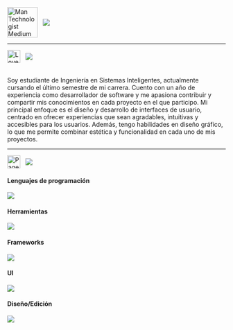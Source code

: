 <!--Encabezado-->
<div style = "display: flex; align-items:center">
    <img src="https://raw.githubusercontent.com/Tarikul-Islam-Anik/Animated-Fluent-Emojis/master/Emojis/People%20with%20professions/Man%20Technologist%20Medium%20Skin%20Tone.png" alt="Man Technologist Medium Skin Tone" width="70" height="70"/>
    &nbsp;&nbsp;&nbsp;
    <span>
        <img src="https://readme-typing-svg.herokuapp.com/?font=Roboto&weight=900&size=50=true&vCenter=true&width=500&height=70&duration=4500&color=F0F0F0&lines=Hola,+¿Qué+tal?+✌️;+Soy+Ricardo!+😁;"/>  
    </span>    
</div>

<hr>

<!--Seccion: Acerca de mí-->
<div style="display: flex; align-items:center">
    <img src="https://raw.githubusercontent.com/Tarikul-Islam-Anik/Animated-Fluent-Emojis/master/Emojis/Hand%20gestures/Love-You%20Gesture%20Medium-Dark%20Skin%20Tone.png" alt="Love-You Gesture Medium-Dark Skin Tone" width="30" height="30"/>  
    &nbsp;&nbsp;&nbsp;
    <span>
        <img src="https://readme-typing-svg.herokuapp.com/?font=Roboto&weight=900&size=26=true&vCenter=true&width=500&height=40&duration=10000&color=F0F0F0&lines=Acerca+de+mí;"/>  
    </span>
    <span></span>
</div>

<div>
    </br>
    <p>Soy estudiante de Ingeniería en Sistemas Inteligentes, actualmente cursando el último semestre de mi carrera. Cuento con un año de experiencia como desarrollador de software y me apasiona contribuir y compartir mis conocimientos en cada proyecto en el que participo. Mi principal enfoque es el diseño y desarrollo de interfaces de usuario, centrado en ofrecer experiencias que sean agradables, intuitivas y accesibles para los usuarios. Además, tengo habilidades en diseño gráfico, lo que me permite combinar estética y funcionalidad en cada uno de mis proyectos.</p>
</div>

<hr>

<!--Seccion: Skills-->
<div style="display: flex; align-items:center">
    <img src="https://raw.githubusercontent.com/Tarikul-Islam-Anik/Animated-Fluent-Emojis/master/Emojis/Objects/Page%20with%20Curl.png" alt="Page with Curl" width="30" height="30"/>
    &nbsp;&nbsp;&nbsp;
    <span>
        <img src="https://readme-typing-svg.herokuapp.com/?font=Roboto&weight=900&size=26=true&vCenter=true&width=500&height=40&duration=10000&color=F0F0F0&lines=Habilidades;"/>  
    </span>
    <span></span>
</div>

<div>
    <h4>Lenguajes de programación</h4>
    <a href="https://skillicons.dev">
        <img src="https://skillicons.dev/icons?i=html,css,js,ts,py,php,c,cs,cpp,dart&theme=dark">
    </a>
    <h4>Herramientas</h4>
    <a href="https://skillicons.dev">
        <img src="https://skillicons.dev/icons?i=vscode,visualstudio,androidstudio,github,git,mysql,sqlite&theme=dark">
    </a>
    <h4>Frameworks</h4>
    <a href="https://skillicons.dev">
        <img src="https://skillicons.dev/icons?i=react,vue,angular,laravel,flutter,dotnet&theme=dark">
    </a>
    <h4>UI</h4>
    <a href = "https://skillicons.dev">
        <img src="https://skillicons.dev/icons?i=bootstrap,jquery&theme=dark">
    </a>
    <h4>Diseño/Edición</h4>
    <a href = "https://skillicons.dev">
        <img src="https://skillicons.dev/icons?i=figma,photoshop,illustrator,pr&theme=dark">
    </a>
</div>


